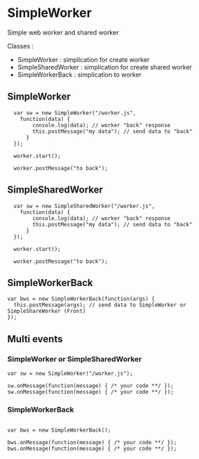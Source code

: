# SimpleWorker
Simple web worker and shared worker

Classes :
- SimpleWorker : simplication for create worker
- SimpleSharedWorker : simplication for create shared worker
- SimpleWorkerBack : simplication to worker

## SimpleWorker
```
  var sw = new SimpleWorker("/worker.js",
    function(data) {
        console.log(data); // worker "back" response
        this.postMessage("my data"); // send data to "back"
      }
  });
  
  worker.start();
  
  worker.postMessage("to back");
```

## SimpleSharedWorker
```
  var sw = new SimpleSharedWorker("/worker.js",
    function(data) {
        console.log(data); // worker "back" response
        this.postMessage("my data"); // send data to "back"
      }
  });
  
  worker.start();
  
  worker.postMessage("to back");
```

## SimpleWorkerBack
```
var bws = new SimpleWorkerBack(function(args) {
  this.postMessage(args); // send data to SimpleWorker or SimpleShareWorker (Front)
});

```


## Multi events

### SimpleWorker or SimpleSharedWorker

```
var sw = new SimpleWorker("/worker.js");

sw.onMessage(function(message) { /* your code **/ });
sw.onMessage(function(message) { /* your code **/ });
```

### SimpleWorkerBack

```

var bws = new SimpleWorkerBack();

bws.onMessage(function(message) { /* your code **/ });
bws.onMessage(function(message) { /* your code **/ });
```

